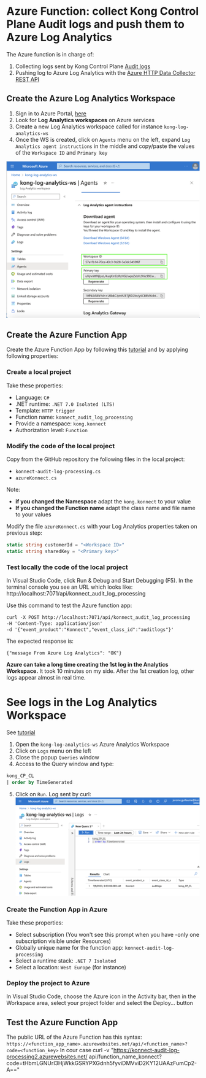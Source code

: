 # Azure Function: collect Kong Control Plane Audit logs and push them to Azure Log Analytics
The Azure function is in charge of:
1) Collecting logs sent by Kong Control Plane [Audit logs](https://docs.konghq.com/konnect/org-management/audit-logging/)
2) Pushing log to Azure Log Analytics with the [Azure HTTP Data Collector REST API](https://learn.microsoft.com/en-us/rest/api/loganalytics/create-request)

## Create the Azure Log Analytics Workspace
1) Sign in to Azure Portal, [here](https://portal.azure.com/)
2) Look for **Log Analytics workspaces** on Azure services
3) Create a new Log Analytics workspace called for instance `kong-log-analytics-ws`
4) Once the WS is created, click on `Agents` menu on the left, expand `Log Analytics agent instructions` in the middle and copy/paste the values of the `Workspace ID` and `Primary key`

![Alt text](/images/1-Azure-Log-Analytics-Workspace.png "Log Analytics Workspace")


## Create the Azure Function App
Create the Azure Function App by following this [tutorial](https://learn.microsoft.com/en-us/azure/azure-functions/create-first-function-vs-code-csharp) and by applying following properties:

### Create a local project
Take these properties:
- Language: `C#`
- .NET runtime: `.NET 7.0 Isolated (LTS)`
- Template: `HTTP trigger`
- Function name: `konnect_audit_log_processing`
- Provide a namespace: `kong.konnect`
- Authorization level: `Function`

### Modify the code of the local project
Copy from the GitHub repository the following files in the local project:
- `konnect-audit-log-processing.cs`
- `azureKonnect.cs`

Note: 
- **if you changed the Namespace** adapt the ```kong.konnect``` to your value
- **If you changed the Function name** adapt the class name and file name to your values

Modify the file `azureKonnect.cs` with your Log Analytics properties taken on previous step:
```C#
static string customerId = "<Workspace ID>"
static string sharedKey = "<Primary key>"
```
### Test locally the code of the local project
In Visual Studio Code, click  Run & Debug and Start Debugging (F5). In the terminal console you see an URL which looks like:
http://localhost:7071/api/konnect_audit_log_processing

Use this command to test the Azure function app:
```shell
curl -X POST http://localhost:7071/api/konnect_audit_log_processing  
-H 'Content-Type: application/json' 
-d '{"event_product":"Konnect","event_class_id":"auditlogs"}'
```
The expected response is:
```shell
{"message From Azure Log Analytics": "OK"}
```

**Azure can take a long time creating the 1st log in the Analytics Workspace.** It took 10 minutes on my side. After the 1st creation log, other logs appear almost in real time.

# See logs in the Log Analytics Workspace
See [tutorial](https://learn.microsoft.com/en-us/azure/azure-functions/create-first-function-vs-code-csharp)
1) Open the `kong-log-analytics-ws` Azure Analytics Workspace
2) Click on `Logs` menu on the left
3) Close the popup `Queries` window
4) Access to the Query window and type:
```sql
kong_CP_CL
| order by TimeGenerated
```
5) Click on `Run`. 
Log sent by curl:
![Alt text](/images/2-Azure-Log-Analytics-run-query.png "Query on kong_CP_CL")

### Create the Function App in Azure
Take these properties:
- Select subscription (You won't see this prompt when you have -only one subscription visible under Resources)
- Globally unique name for the function app: ```konnect-audit-log-processing```
- Select a runtime stack: ```.NET 7 Isolated```
- Select a location: ```West Europe``` (for instance)

### Deploy the project to Azure
In Visual Studio Code, choose the Azure icon in the Activity bar, then in the Workspace area, select your project folder and select the Deploy... button

## Test the Azure Function App
The public URL of the Azure Function has this syntax:
```https://<function_app_name>.azurewebsites.net/api/<function_name>?code=<function_key>```
In cour case 
curl -v "https://konnect-audit-log-processing2.azurewebsites.net/
api/function_name_konnect?code=tHbmLGNUrI3HjWkkGSRYPXGdnh5fyviDMVviD2KY12UAAzFumCp2-A=="